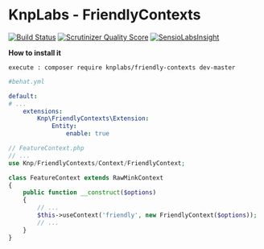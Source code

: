 KnpLabs - FriendlyContexts
================

[![Build Status](https://travis-ci.org/KnpLabs/FriendlyContexts.png?branch=master)](https://travis-ci.org/KnpLabs/FriendlyContexts)
[![Scrutinizer Quality Score](https://scrutinizer-ci.com/g/KnpLabs/FriendlyContexts/badges/quality-score.png?s=5292581c45ba61ea028dfb54c21c2ba50df604a2)](https://scrutinizer-ci.com/g/KnpLabs/FriendlyContexts/)
[![SensioLabsInsight](https://insight.sensiolabs.com/projects/5620dc28-b1bb-43b0-be73-5c032d363fd7/mini.png)](https://insight.sensiolabs.com/projects/5620dc28-b1bb-43b0-be73-5c032d363fd7)

**How to install it**
```
execute : composer require knplabs/friendly-contexts dev-master
```
```yaml
#behat.yml

default:
# ...
    extensions:
        Knp\FriendlyContexts\Extension: 
            Entity:
                enable: true
```

```php
// FeatureContext.php
// ...
use Knp/FriendlyContexts/Context/FriendlyContext;

class FeatureContext extends RawMinkContext
{
    public function __construct($options)
    {
        // ...
        $this->useContext('friendly', new FriendlyContext($options));
        // ...
    }
}
```
